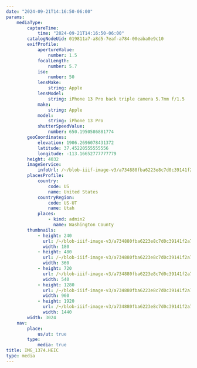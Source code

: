 ```yaml
---
date: "2024-09-21T14:16:50-06:00"
params:
    mediaType:
        captureTime:
            time: "2024-09-21T14:16:50-06:00"
        catalogNodeUid: 019811a7-a8d5-7eaf-a784-00eaba0e9c10
        exifProfile:
            apertureValue:
                number: 1.5
            focalLength:
                number: 5.7
            iso:
                number: 50
            lensMake:
                string: Apple
            lensModel:
                string: iPhone 13 Pro back triple camera 5.7mm f/1.5
            make:
                string: Apple
            model:
                string: iPhone 13 Pro
            shutterSpeedValue:
                number: 650.1950586881774
        geoCoordinates:
            elevation: 1906.2696078431372
            latitude: 37.45220555555556
            longitude: -113.16652777777779
        height: 4032
        imageService:
            infoUrl: /~/blob-iiif-image-v3/a734880fba6223e8c7d0c39141f2a78064b18767f5457a50c4fe78aa00b74b0d/info.json
        placesProfile:
            country:
                code: US
                name: United States
            countryRegion:
                code: US-UT
                name: Utah
            places:
                - kind: admin2
                  name: Washington County
        thumbnails:
            - height: 240
              url: /~/blob-iiif-image-v3/a734880fba6223e8c7d0c39141f2a78064b18767f5457a50c4fe78aa00b74b0d/full/180%2C240/0/default.jpg
              width: 180
            - height: 480
              url: /~/blob-iiif-image-v3/a734880fba6223e8c7d0c39141f2a78064b18767f5457a50c4fe78aa00b74b0d/full/360%2C480/0/default.jpg
              width: 360
            - height: 720
              url: /~/blob-iiif-image-v3/a734880fba6223e8c7d0c39141f2a78064b18767f5457a50c4fe78aa00b74b0d/full/540%2C720/0/default.jpg
              width: 540
            - height: 1280
              url: /~/blob-iiif-image-v3/a734880fba6223e8c7d0c39141f2a78064b18767f5457a50c4fe78aa00b74b0d/full/960%2C1280/0/default.jpg
              width: 960
            - height: 1920
              url: /~/blob-iiif-image-v3/a734880fba6223e8c7d0c39141f2a78064b18767f5457a50c4fe78aa00b74b0d/full/1440%2C1920/0/default.jpg
              width: 1440
        width: 3024
    nav:
        place:
            us/ut: true
        type:
            media: true
title: IMG_1374.HEIC
type: media
---
```

